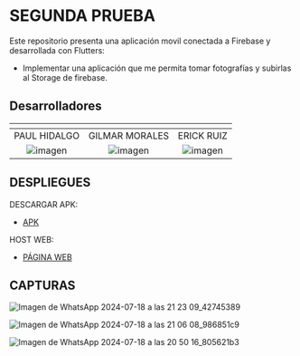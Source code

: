 # SEGUNDA PRUEBA

Este repositorio presenta una aplicación movil conectada a Firebase y desarrollada con Flutters:

- Implementar una aplicación que me permita tomar fotografías y subirlas al Storage de firebase. 

## Desarrolladores
| <!-- -->      | <!-- -->        | <!-- -->      |
|:-------------:|:---------------:|:-------------:|
| PAUL HIDALGO  | GILMAR MORALES | ERICK RUIZ |       
|![imagen](https://github.com/Morales-Gilmar-Vladimir/PruebaLogin/assets/117743844/c00dd7cc-ae51-405e-aed4-193abecda412)|![imagen](https://github.com/Morales-Gilmar-Vladimir/PruebaLogin/assets/117743844/a19519fa-99a2-4e90-afcb-7d580ae7f710)|![imagen](https://github.com/Morales-Gilmar-Vladimir/PruebaLogin/assets/117743844/8941e0b8-8cd4-4451-8e89-c96be369d5db)|

## DESPLIEGUES

DESCARGAR APK:
- [APK](https://drive.google.com/file/d/1vPMLa-QVOkx8o101ETv9x_8sRsyOq_bv/view?usp=sharing)

HOST WEB:
- [PÁGINA WEB]()

## CAPTURAS 

![Imagen de WhatsApp 2024-07-18 a las 21 23 09_42745389](https://github.com/user-attachments/assets/e31f850b-26d6-48d5-997d-ac2af78d9426)

![Imagen de WhatsApp 2024-07-18 a las 21 06 08_986851c9](https://github.com/user-attachments/assets/f6a21ff5-d870-4d88-b635-32de1e341cac)

![Imagen de WhatsApp 2024-07-18 a las 20 50 16_805621b3](https://github.com/user-attachments/assets/e1bfe0b1-fcac-4bb1-ab2e-262a1132d78d)




